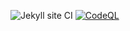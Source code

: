 ![Jekyll site CI](https://github.com/pbsabella/pbsabella.github.io/workflows/Jekyll%20site%20CI/badge.svg) [![CodeQL](https://github.com/pbsabella/pbsabella.github.io/actions/workflows/codeql-analysis.yml/badge.svg)](https://github.com/pbsabella/pbsabella.github.io/actions/workflows/codeql-analysis.yml)
